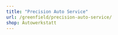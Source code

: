 ```yaml
---
title: "Precision Auto Service"
url: /greenfield/precision-auto-service/
shop: Autowerkstatt
---
```

